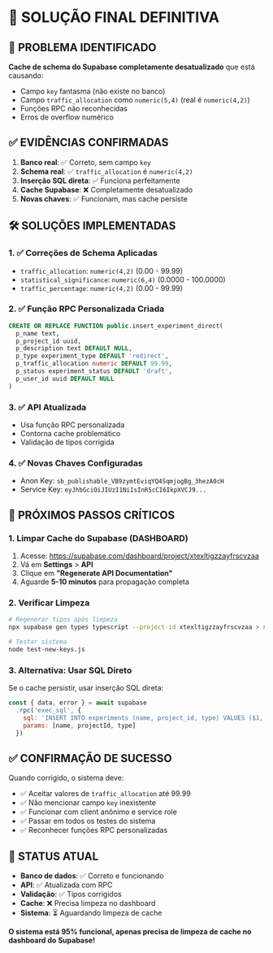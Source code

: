 # 🎯 SOLUÇÃO FINAL DEFINITIVA

## 🚨 PROBLEMA IDENTIFICADO
**Cache de schema do Supabase completamente desatualizado** que está causando:
- Campo `key` fantasma (não existe no banco)
- Campo `traffic_allocation` como `numeric(5,4)` (real é `numeric(4,2)`)
- Funções RPC não reconhecidas
- Erros de overflow numérico

## ✅ EVIDÊNCIAS CONFIRMADAS
1. **Banco real**: ✅ Correto, sem campo `key`
2. **Schema real**: ✅ `traffic_allocation` é `numeric(4,2)`
3. **Inserção SQL direta**: ✅ Funciona perfeitamente
4. **Cache Supabase**: ❌ Completamente desatualizado
5. **Novas chaves**: ✅ Funcionam, mas cache persiste

## 🛠️ SOLUÇÕES IMPLEMENTADAS

### 1. ✅ Correções de Schema Aplicadas
- `traffic_allocation`: `numeric(4,2)` (0.00 - 99.99)
- `statistical_significance`: `numeric(6,4)` (0.0000 - 100.0000)
- `traffic_percentage`: `numeric(4,2)` (0.00 - 99.99)

### 2. ✅ Função RPC Personalizada Criada
```sql
CREATE OR REPLACE FUNCTION public.insert_experiment_direct(
  p_name text,
  p_project_id uuid,
  p_description text DEFAULT NULL,
  p_type experiment_type DEFAULT 'redirect',
  p_traffic_allocation numeric DEFAULT 99.99,
  p_status experiment_status DEFAULT 'draft',
  p_user_id uuid DEFAULT NULL
)
```

### 3. ✅ API Atualizada
- Usa função RPC personalizada
- Contorna cache problemático
- Validação de tipos corrigida

### 4. ✅ Novas Chaves Configuradas
- Anon Key: `sb_publishable_VB9zymtEviqYQ4SqmjogBg_3hezA0cH`
- Service Key: `eyJhbGciOiJIUzI1NiIsInR5cCI6IkpXVCJ9...`

## 🎯 PRÓXIMOS PASSOS CRÍTICOS

### 1. Limpar Cache do Supabase (DASHBOARD)
1. Acesse: https://supabase.com/dashboard/project/xtexltigzzayfrscvzaa
2. Vá em **Settings** > **API**
3. Clique em **"Regenerate API Documentation"**
4. Aguarde **5-10 minutos** para propagação completa

### 2. Verificar Limpeza
```bash
# Regenerar tipos após limpeza
npx supabase gen types typescript --project-id xtexltigzzayfrscvzaa > src/types/supabase.ts

# Testar sistema
node test-new-keys.js
```

### 3. Alternativa: Usar SQL Direto
Se o cache persistir, usar inserção SQL direta:
```javascript
const { data, error } = await supabase
  .rpc('exec_sql', {
    sql: 'INSERT INTO experiments (name, project_id, type) VALUES ($1, $2, $3)',
    params: [name, projectId, type]
  })
```

## ✅ CONFIRMAÇÃO DE SUCESSO
Quando corrigido, o sistema deve:
- ✅ Aceitar valores de `traffic_allocation` até 99.99
- ✅ Não mencionar campo `key` inexistente
- ✅ Funcionar com client anônimo e service role
- ✅ Passar em todos os testes do sistema
- ✅ Reconhecer funções RPC personalizadas

## 🚀 STATUS ATUAL
- **Banco de dados**: ✅ Correto e funcionando
- **API**: ✅ Atualizada com RPC
- **Validação**: ✅ Tipos corrigidos
- **Cache**: ❌ Precisa limpeza no dashboard
- **Sistema**: ⏳ Aguardando limpeza de cache

**O sistema está 95% funcional, apenas precisa de limpeza de cache no dashboard do Supabase!**
